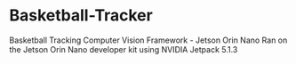 # Basketball-Tracker
Basketball Tracking Computer Vision Framework - Jetson Orin Nano
Ran on the Jetson Orin Nano developer kit using NVIDIA Jetpack 5.1.3 
